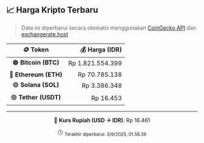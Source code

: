

<!-- HARGA_KRIPTO -->
## 📈 Harga Kripto Terbaru

> Data ini diperbarui secara otomatis menggunakan [CoinGecko API](https://www.coingecko.com/) dan [exchangerate.host](https://exchangerate.host/)

<div align="center">

| 🪙 Token | 💰 Harga (IDR) |
|:------:|---------------:|
| 🟠 **Bitcoin (BTC)**   | Rp 1.821.554.399 |
| 🔵 **Ethereum (ETH)**  | Rp 70.785.138 |
| 🟣 **Solana (SOL)**    | Rp 3.386.348 |
| 🟢 **Tether (USDT)**   | Rp 16.453 |

---

💱 **Kurs Rupiah (USD → IDR)**: Rp 16.461

🕒 <sub>Terakhir diperbarui: 3/9/2025, 01.58.39</sub>

</div>
<!-- /HARGA_KRIPTO -->